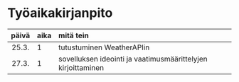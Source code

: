 # Työaikakirjanpito

| päivä | aika | mitä tein  |
| :----:|:-----| :-----|
| 25.3. | 1    | tutustuminen WeatherAPIin |
| 27.3. | 1    | sovelluksen ideointi ja vaatimusmäärittelyjen kirjoittaminen |
